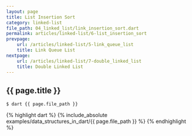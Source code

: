 ```yaml
---
layout: page
title: List Insertion Sort
category: linked-list
file_path: 04_linked_list/link_insertion_sort.dart
permalink: articles/linked-list/6-list_insertion_sort
prevpage: 
    url: /articles/linked-list/5-link_queue_list
    title: Link Queue List
nextpage:
    url: /articles/linked-list/7-double_linked_list
    title: Double Linked List
---
```


## {{ page.title }}

```terminal
$ dart {{ page.file_path }}
```      


{% highlight dart %}
{% include_absolute examples/data_structures_in_dart/{{ page.file_path }} %}
{% endhighlight %}      

